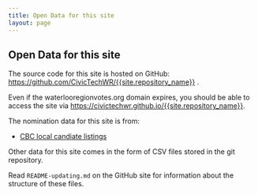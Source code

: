 ```yaml
---
title: Open Data for this site
layout: page
---
```


## Open Data for this site

The source code for this site is hosted on GitHub:
<https://github.com/CivicTechWR/{{site.repository_name}}> .

Even if the waterlooregionvotes.org domain expires, you should be able
to access the site via
<https://civictechwr.github.io/{{site.repository_name}}>.


The nomination data for this site is from:
* [CBC local candiate listings](https://www.cbc.ca/news/canada/kitchener-waterloo/ontario-election-waterloo-region-guelph-wellington-candidates-1.7443625)

Other data for this site comes in the form of CSV files stored in the git
repository.

Read `README-updating.md` on the GitHub site for information about the
structure of these files.
